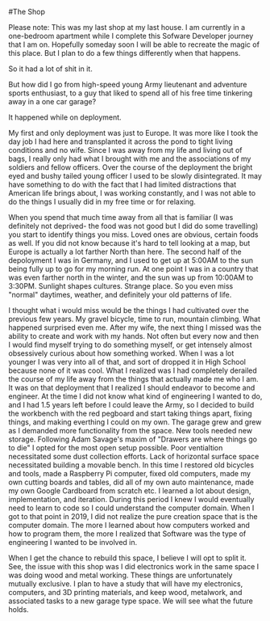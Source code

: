 #The Shop

Please note: This was my last shop at my last house. I am currently in a one-bedroom apartment while I complete this Sofware Developer journey that I am on. Hopefully someday soon I will be able to recreate the magic of this place. But I plan to do a few things differently when that happens.

So it had a lot of shit in it.

But how did I go from high-speed young Army lieutenant and adventure sports enthusiast, to a guy that liked to spend all of his free time tinkering away in a one car garage?

It happened while on deployment.

My first and only deployment was just to Europe. It was more like I took the day job I had here and transplanted it across the pond to tight living conditions and no wife. Since I was away from my life and living out of bags, I really only had what I brought with me and the associations of my soldiers and fellow officers. Over the course of the deployment the bright eyed and bushy tailed young officer I used to be slowly disintegrated. It may have something to do with the fact that I had limited distractions that American life brings about, I was working constantly, and I was not able to do the things I usually did in my free time or for relaxing.

When you spend that much time away from all that is familiar (I was definitely not deprived- the food was not good but I did do some travelling) you start to identify things you miss. Loved ones are obvious, certain foods as well. If you did not know because it's hard to tell looking at a map, but Europe is actually a lot farther North than here. The second half of the depoloyment I was in Germany, and I used to get up at 5:00AM to the sun being fully up to go for my morning run. At one point I was in a country that was even farther north in the winter, and the sun was up from 10:00AM to 3:30PM. Sunlight shapes cultures. Strange place. So you even miss "normal" daytimes, weather, and definitely your old patterns of life. 

I thought what i would miss would be the things I had cultivated over the previous few years. My gravel bicycle, time to run, mountain climbing. What happened surprised even me. After my wife, the next thing I missed was the ability to create and work with my hands. Not often but every now and then I would find myself trying to do something myself, or get intensely almost obsessively curious about how something worked. When I was a lot younger I was very into all of that, and sort of dropped it in High School because none of it was cool. What I realized was I had completely derailed the course of my life away from the things that actually made me who I am. It was on that deployment that I realized I should endeavor to become and engineer. At the time I did not know what kind of engineering I wanted to do, and I had 1.5 years left before I could leave the Army, so I decided to build the workbench with the red pegboard and start taking things apart, fixing things, and making everthing I could on my own. The garage grew and grew as I demanded more functionality from the space. New tools needed new storage. Following Adam Savage's maxim of "Drawers are where things go to die" I opted for the most open setup possible. Poor ventialtion necessitated some dust collection efforts. Lack of horizontal surface space necessitated building a movable bench. In this time I restored old bicycles and tools, made a Raspberry Pi computer, fixed old computers, made my own cutting boards and tables, did all of my own auto maintenance, made my own Google Cardboard from scratch etc. I learned a lot about design, implementation, and iteration. During this period I knew I would eventually need to learn to code so I could understand the computer domain. When I got to that point in 2019, I did not realize the pure creation space that is the computer domain. The more I learned about how computers worked and how to program them, the more I realized that Software was the type of engineering I wanted to be involved in.

When I get the chance to rebuild this space, I believe I will opt to split it. See, the issue with this shop was I did electronics work in the same space I was doing wood and metal working. These things are unfortunately mutually exclusive. I plan to have a study that will have my electronics, computers, and 3D printing materials, and keep wood, metalwork, and associated tasks to a new garage type space. We will see what the future holds. 
